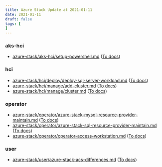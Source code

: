 ```yaml
---
title: Azure Stack Update at 2021-01-11
date: 2021-01-11
draft: false
tags: [
]
---
```


### aks-hci
- [azure-stack/aks-hci/setup-powershell.md](https://github.com/MicrosoftDocs/azure-stack-docs/compare/6840766..f0b41e6#diff-8c80e8a810f0085203e207263bf335ea4e0c991f56f587a1345bce0cb0d36605) ([To docs](https://docs.microsoft.com/en-us/azure-stack/aks-hci/setup-powershell?WT.mc_id=AZ-MVP-5003408))
    
### hci
- [azure-stack/hci/deploy/deploy-sql-server-workload.md](https://github.com/MicrosoftDocs/azure-stack-docs/compare/6840766..f0b41e6#diff-d516995bd2d938af9ece50f4f2f903bbb7fbf220a3d9c07b83c96c1480f95a0c) ([To docs](https://docs.microsoft.com/en-us/azure-stack/hci/deploy/deploy-sql-server-workload?WT.mc_id=AZ-MVP-5003408))
- [azure-stack/hci/manage/add-cluster.md](https://github.com/MicrosoftDocs/azure-stack-docs/compare/6840766..f0b41e6#diff-84005663803e7535c05aaf148bf9e0e1615e5f435cdc12db4a317c93dddd5992) ([To docs](https://docs.microsoft.com/en-us/azure-stack/hci/manage/add-cluster?WT.mc_id=AZ-MVP-5003408))
- [azure-stack/hci/manage/cluster.md](https://github.com/MicrosoftDocs/azure-stack-docs/compare/6840766..f0b41e6#diff-dc9cbab7d16dd33a076913cc76bbbf9958f1d2a95ab75a395e3941ecefd99f16) ([To docs](https://docs.microsoft.com/en-us/azure-stack/hci/manage/cluster?WT.mc_id=AZ-MVP-5003408))
    
### operator
- [azure-stack/operator/azure-stack-mysql-resource-provider-maintain.md](https://github.com/MicrosoftDocs/azure-stack-docs/compare/6840766..f0b41e6#diff-f4e3c41fdc438469b3ef4aac859231ef9b163ea794f6282d2f2b42f5bce194cf) ([To docs](https://docs.microsoft.com/en-us/azure-stack/operator/azure-stack-mysql-resource-provider-maintain?WT.mc_id=AZ-MVP-5003408))
- [azure-stack/operator/azure-stack-sql-resource-provider-maintain.md](https://github.com/MicrosoftDocs/azure-stack-docs/compare/6840766..f0b41e6#diff-239e198738985c1c7cfb541961eee64edc2e8a2e8ddca5d6b49366de52f219b6) ([To docs](https://docs.microsoft.com/en-us/azure-stack/operator/azure-stack-sql-resource-provider-maintain?WT.mc_id=AZ-MVP-5003408))
- [azure-stack/operator/operator-access-workstation.md](https://github.com/MicrosoftDocs/azure-stack-docs/compare/6840766..f0b41e6#diff-0f92696a35c1c5972f801d1e9aa49814a65cf4849e26fd391a16226de3c3154c) ([To docs](https://docs.microsoft.com/en-us/azure-stack/operator/operator-access-workstation?WT.mc_id=AZ-MVP-5003408))
    
### user
- [azure-stack/user/azure-stack-acs-differences.md](https://github.com/MicrosoftDocs/azure-stack-docs/compare/6840766..f0b41e6#diff-ab3bdf03d754f9374586fc1487d5f601b260e3100784bf2731a8bcd6ae957931) ([To docs](https://docs.microsoft.com/en-us/azure-stack/user/azure-stack-acs-differences?WT.mc_id=AZ-MVP-5003408))
    
